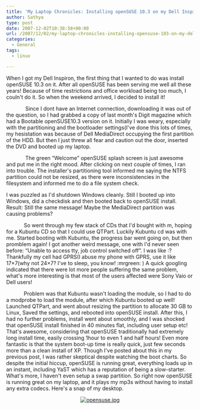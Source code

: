 ```yaml
---
title: 'My Laptop Chronicles: Installing openSUSE 10.3 on my Dell Inspiron 1520'
author: Sathya
type: post
date: 2007-12-02T10:38:58+00:00
url: /2007/12/02/my-laptop-chronicles-installing-opensuse-103-on-my-dell-inspiron-1520/
categories:
  - General
tags:
  - linux

---
```

<p class="MsoNormal">
  When I got my Dell Inspiron, the first thing that I wanted to do was install openSUSE 10.3 on it. After all openSUSE has been serving me well all these years! Because of time restrictions and office workload being too much, I couln't do it. So when the weekend arrived, I decided to install it!
</p>

<p class="MsoNormal">
  <span>            </span><span> </span>Since I dont have an Internet connection, downloading it was out of the question, so I had grabbed a copy of last month's Digit magazine which had a Bootable openSUSE10.3 version on it. Initially I was weary, especially with the partitioning and the bootloader settings(I've done this lots of times, my hesistation was because of Dell MediaDirect occupying the first partition of the HDD. But then I just threw all fear and caution out the door, inserted the DVD and booted up my laptop.
</p>

<p class="MsoNormal">
  <span>            </span><span> </span>The green “Welcome” openSUSE splash screen is just awesome and put me in the right mood. After clicking on next couple of times, I ran into trouble. The installer's partitioning tool informed me saying the NTFS partition could not be resized, as there were inconsistencies in the filesystem and informed me to do a file system check.
</p>

<p class="MsoNormal">
  <!--more-->
</p>

<p class="MsoNormal">
  I was puzzled as I'd shutdown Windows cleanly. Still I booted up into Windows, did a checkdisk and then booted back to openSUSE install. Result: Still the same message! Maybe the MediaDirect partition was causing problems?
</p>

<p class="MsoNormal">
  <span>            </span>So went through my few stack of CDs that I'd bought with m, hoping for a Kubuntu CD so that I could use QTPart. Luckily Kubuntu cd was with me. Started booting with Kubuntu, the progress bar went going on, but then promblem again! I got another weird message, one with I'd never seen before: “Unable to access tty, job control switched off”. I was like :? Thankfully my cell had GPRS(I abuse my phone with GPRS, use it like 17&#215;7(why not 24&#215;7? I've to sleep, you know! :mrgreen: ) A quick googling indicated that there were lot more people suffering the same problem, what's more interesting is that most of the users affected were Sony Vaio or Dell users!
</p>

<p class="MsoNormal">
  <span>            </span>Problem was that Kubuntu wasn't loading the module, so I had to do a modprobe to load the module, after which Kubuntu booted up well! Launched QTPart, and went about resizing the partition to allocate 30 GB to Linux, Saved the settings, and rebooted into openSUSE install. After this, I had no further problems, install went about smoothly, and I was shocked that openSUSE install finished in 40 minutes flat, including user setup etc! That's awesome, considering that openSUSE traditionally had extremely long install time, easily crossing 1hour to even 1 and half hours! Even more fantastic is that the system boot-up time is really quick, just few seconds more than a clean install of XP. Though I've posted about this in my previous post, I was rather skeptical despite watching the boot charts. So despite the initial hiccup, openSUSE is running great, everything loads up in an instant, including YaST which has a reputation of being a slow-starter. What's more, I haven't even setup a swap partition. So right now openSUSE is running great on my laptop, and it plays my mp3s without having to install any extra codecs. Here's a snap of my desktop.
</p>

<p class="MsoNormal">
  <a href="https://i.sathyabh.at/ss/2007/12/opensuse.jpg" title="opensuse.jpg"></p> 
  
  <p style="text-align: center">
    <img src="https://i.sathyabh.at/ss/2007/12/opensuse.thumbnail.jpg" alt="opensuse.jpg" />
  </p>
  
  <p>
    </a>
  </p>
